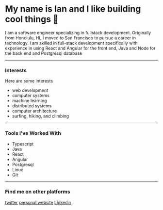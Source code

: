 # My name is Ian and I like building cool things 👋
<p> I am a software engineer specializing in fullstack development. Originally from Honolulu, HI, I moved to San Francisco to pursue a career in technology. I am skilled in full-stack development specifically with experience in using React and Angular for the front end, Java and Node for the back end and Postgresql database </p>

---

### Interests
<p> Here are some interests </p>
<ul>
  <li> web development </li>
  <li> computer systems </li>
  <li> machine learning </li>
  <li> distributed systems </li>
  <li> computer architecture </li>
  <li> surfing, hiking, and climbing </li>
</ul>

---

### Tools I've Worked With
- Typescript
- Java
- React
- Angular
- Postgresql
- Linux
- Git

---

### Find me on other platforms
[twitter](https://twitter.com/ianmatss)
[personal website](https://www.ianmats.com/)
[Linkedin](https://www.linkedin.com/in/ian-matsumoto/)


<!--
**ianmat55/ianmat55** is a ✨ _special_ ✨ repository because its `README.md` (this file) appears on your GitHub profile.

Here are some ideas to get you started:

- 🔭 I’m currently working on ...
- 🌱 I’m currently learning ...
- 👯 I’m looking to collaborate on ...
- 🤔 I’m looking for help with ...
- 💬 Ask me about ...
- 📫 How to reach me: ...
- 😄 Pronouns: ...
- ⚡ Fun fact: ...
-->
